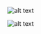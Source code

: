 ![alt text](https://github.com/kruse-alex/marathon/blob/master/marathon.gif)


![alt text](https://github.com/kruse-alex/marathon/blob/master/marathon_gender.gif)
